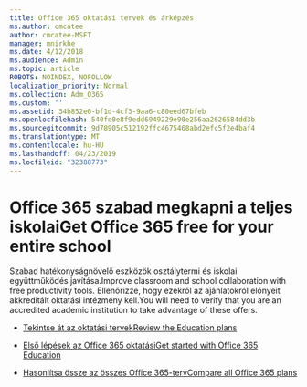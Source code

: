 ```yaml
---
title: Office 365 oktatási tervek és árképzés
ms.author: cmcatee
author: cmcatee-MSFT
manager: mnirkhe
ms.date: 4/12/2018
ms.audience: Admin
ms.topic: article
ROBOTS: NOINDEX, NOFOLLOW
localization_priority: Normal
ms.collection: Adm_O365
ms.custom: ''
ms.assetid: 34b852e0-bf1d-4cf3-9aa6-c80eed67bfeb
ms.openlocfilehash: 540fe0e8f9edd6949229e90e256aa2626584dd3b
ms.sourcegitcommit: 9d78905c512192ffc4675468abd2efc5f2e4baf4
ms.translationtype: MT
ms.contentlocale: hu-HU
ms.lasthandoff: 04/23/2019
ms.locfileid: "32388773"
---
```

# <a name="get-office-365-free-for-your-entire-school"></a><span data-ttu-id="d5e1b-102">Office 365 szabad megkapni a teljes iskolai</span><span class="sxs-lookup"><span data-stu-id="d5e1b-102">Get Office 365 free for your entire school</span></span>

<span data-ttu-id="d5e1b-103">Szabad hatékonyságnövelő eszközök osztálytermi és iskolai együttműködés javítása.</span><span class="sxs-lookup"><span data-stu-id="d5e1b-103">Improve classroom and school collaboration with free productivity tools.</span></span> <span data-ttu-id="d5e1b-104">Ellenőrizze, hogy ezekről az ajánlatokról előnyeit akkreditált oktatási intézmény kell.</span><span class="sxs-lookup"><span data-stu-id="d5e1b-104">You will need to verify that you are an accredited academic institution to take advantage of these offers.</span></span>
  
- [<span data-ttu-id="d5e1b-105">Tekintse át az oktatási tervek</span><span class="sxs-lookup"><span data-stu-id="d5e1b-105">Review the Education plans</span></span>](https://products.office.com/academic/compare-office-365-education-plans)
    
- [<span data-ttu-id="d5e1b-106">Első lépések az Office 365 oktatási</span><span class="sxs-lookup"><span data-stu-id="d5e1b-106">Get started with Office 365 Education</span></span>](https://support.office.com/article/ab02abe5-a1ee-458c-b749-5b44416ccf1)
    
- [<span data-ttu-id="d5e1b-107">Hasonlítsa össze az összes Office 365-terv</span><span class="sxs-lookup"><span data-stu-id="d5e1b-107">Compare all Office 365 plans</span></span>](https://products.office.com/business/compare-more-office-365-for-business-plans)
    

